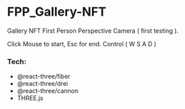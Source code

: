 # FPP_Gallery-NFT

Gallery NFT First Person Perspective Camera ( first testing ).

Click Mouse to start, Esc for end.
Control ( W S A D )


### Tech:
 - @react-three/fiber
 - @react-three/drei
 - @react-three/cannon
 - THREE.js


